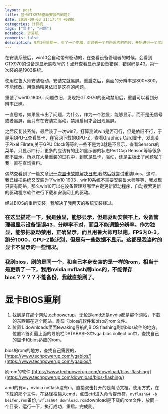 ```yaml
---
layout: post
title: 显卡GTX970驱动安装的问题? 
date: 2019-09-03 11:17:44 +0800 
categories: 计算机 
tags: ["显卡", "问题"]
notebook: 计算机
comments: false
description: 9月1号星期一，买了一个电脑，对过去一个月所思考的内容，开始进行一个实践。昨天装显卡驱动，安装windows10之后多次安装系统都不能够成功安装上，出现的问题是，安装win10后，安装显卡驱动，无论是鲁大师，官网下的，驱动精灵以及其他重装，都不能成功，具体在文章。
---
```

在安装系统后，win10会自动带有驱动的，在查看设备管理器的时候，会看到GTX970的设备是显示感叹号的！点开查看显示是设备错误，错误码是43。第一次装的是1903系统。

使用过鲁大师安装驱动，安装完就黑屏。重启之后，桌面的分辨率是800*800，不能修改。用驱动精灵依旧是这样的问题。

重装了win10 1809，问题依旧，发现把GTX970的驱动禁用后，重启可以看到分辨率正确。

一直思考，如果显卡出了问题，为什么，作为一个独显，能够显示，而不是无信号或者黑屏，而只有在安装完驱动，禁用启用才会出现黑屏。

之后反复装系统，最后装了一次win7，打算测试win是否可行，但是依旧不行，于是用GPU-Z查看显卡，在官网下载的GPU-Z，查看Graphics Card显卡，发现关于Pixel Filrate,关于GPU Clock等等的一些不是为0就是不显示，查看Sensors的菜单，只显示四行，更多的应该有的比如显示器的状态PerfCap Reason等等很多都不显示。所以在大量重装的过程中，到底是显卡，驱动，还是主板出了问题呢？我一直在查询资料。

偶然查看到了一篇文章[记一次显卡故障解决日志](https://www.bilibili.com/read/cv2353553/),我然后就尝试重装bios，这时，我已经把系统又安装为了win10 1903，win10系统不需要安装鲁大师等等，我发现只要有网络，那么win10可以在设备管理器哪里右键更新驱动程序，自动搜索更新的驱动程序软件进行下载和安装网上的驱动。

经过BIOS的重新安装，我解决了我两天的系统安装经过。

### 在这里描述一下，我是独显，能够显示，但是驱动安装不上，设备管理器显示设备错误43，分辨率不对，而且不能调整分辨率。作为独显，能够把驱动禁用，正确显示，而且用鲁大师可以跑，FPS为0-3，跑分1000，GPU-Z能识别，但是有一些数据不显示。这都是我当时的显卡不显示的一些情况。

### 我刷bios，刷的是同一个，和自己本身安装的是一样的rom，相当于是更新了一下，我用nvidia nvflash刷bios的，不能保存bios？？？？不能备份，我就直接刷了。

# 显卡BIOS重刷

1. 找到是在那个网站[techpowerup](https://www.techpowerup.com)，无论是amd还是nvdia都是那个网站，下载的东西都在这个网站。刷显卡bios的软件和biso的rom文件。
2. 位置1. downloads里面tewaking导航的BIOS flashing刷新bios软件的地方。位置2.首页最上面的导航栏DATABASES中vga bios collection中，查找自己的显卡和bios适应的rom。

bios的rom的地方，查找自己需要的，[https://www.techpowerup.com/vgabios/](https://www.techpowerup.com/vgabios/)

刷rom的软件,[https://www.techpowerup.com/download/bios-flashing/](https://www.techpowerup.com/download/bios-flashing/)

amd的有ui，nvidia nvflash没有ui，直接双击打开的是帮助文档。使用方式，在下载的那个文件，在路径栏输入cmd，点击ctrl进入命令提示符，`nvflash64 -b beifen.rom`备份,`nvflash64 download.rom`download是下载的rom文件，放同一个目录，运行一下，执行成功，重启。完成刷。

